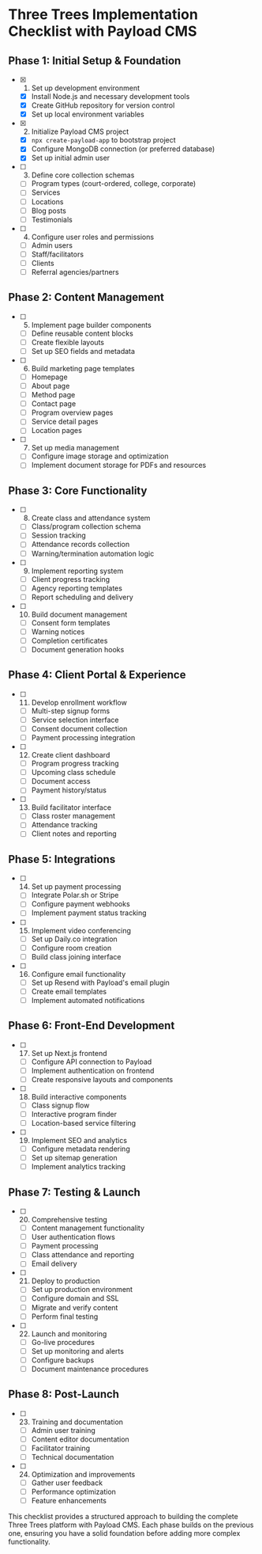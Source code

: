 # Three Trees Implementation Checklist with Payload CMS

## Phase 1: Initial Setup & Foundation
- [x] 1. Set up development environment
  - [x] Install Node.js and necessary development tools
  - [x] Create GitHub repository for version control
  - [x] Set up local environment variables

- [x] 2. Initialize Payload CMS project
  - [x] `npx create-payload-app` to bootstrap project
  - [x] Configure MongoDB connection (or preferred database)
  - [x] Set up initial admin user

- [ ] 3. Define core collection schemas
  - [ ] Program types (court-ordered, college, corporate)
  - [ ] Services
  - [ ] Locations
  - [ ] Blog posts
  - [ ] Testimonials

- [ ] 4. Configure user roles and permissions
  - [ ] Admin users
  - [ ] Staff/facilitators
  - [ ] Clients
  - [ ] Referral agencies/partners

## Phase 2: Content Management
- [ ] 5. Implement page builder components
  - [ ] Define reusable content blocks
  - [ ] Create flexible layouts
  - [ ] Set up SEO fields and metadata

- [ ] 6. Build marketing page templates
  - [ ] Homepage
  - [ ] About page
  - [ ] Method page
  - [ ] Contact page
  - [ ] Program overview pages
  - [ ] Service detail pages
  - [ ] Location pages

- [ ] 7. Set up media management
  - [ ] Configure image storage and optimization
  - [ ] Implement document storage for PDFs and resources

## Phase 3: Core Functionality
- [ ] 8. Create class and attendance system
  - [ ] Class/program collection schema
  - [ ] Session tracking
  - [ ] Attendance records collection
  - [ ] Warning/termination automation logic

- [ ] 9. Implement reporting system
  - [ ] Client progress tracking
  - [ ] Agency reporting templates
  - [ ] Report scheduling and delivery

- [ ] 10. Build document management
  - [ ] Consent form templates
  - [ ] Warning notices
  - [ ] Completion certificates
  - [ ] Document generation hooks

## Phase 4: Client Portal & Experience
- [ ] 11. Develop enrollment workflow
  - [ ] Multi-step signup forms
  - [ ] Service selection interface
  - [ ] Consent document collection
  - [ ] Payment processing integration

- [ ] 12. Create client dashboard
  - [ ] Program progress tracking
  - [ ] Upcoming class schedule
  - [ ] Document access
  - [ ] Payment history/status

- [ ] 13. Build facilitator interface
  - [ ] Class roster management
  - [ ] Attendance tracking
  - [ ] Client notes and reporting

## Phase 5: Integrations
- [ ] 14. Set up payment processing
  - [ ] Integrate Polar.sh or Stripe
  - [ ] Configure payment webhooks
  - [ ] Implement payment status tracking

- [ ] 15. Implement video conferencing
  - [ ] Set up Daily.co integration
  - [ ] Configure room creation
  - [ ] Build class joining interface

- [ ] 16. Configure email functionality
  - [ ] Set up Resend with Payload's email plugin
  - [ ] Create email templates
  - [ ] Implement automated notifications

## Phase 6: Front-End Development
- [ ] 17. Set up Next.js frontend
  - [ ] Configure API connection to Payload
  - [ ] Implement authentication on frontend
  - [ ] Create responsive layouts and components

- [ ] 18. Build interactive components
  - [ ] Class signup flow
  - [ ] Interactive program finder
  - [ ] Location-based service filtering

- [ ] 19. Implement SEO and analytics
  - [ ] Configure metadata rendering
  - [ ] Set up sitemap generation
  - [ ] Implement analytics tracking

## Phase 7: Testing & Launch
- [ ] 20. Comprehensive testing
  - [ ] Content management functionality
  - [ ] User authentication flows
  - [ ] Payment processing
  - [ ] Class attendance and reporting
  - [ ] Email delivery

- [ ] 21. Deploy to production
  - [ ] Set up production environment
  - [ ] Configure domain and SSL
  - [ ] Migrate and verify content
  - [ ] Perform final testing

- [ ] 22. Launch and monitoring
  - [ ] Go-live procedures
  - [ ] Set up monitoring and alerts
  - [ ] Configure backups
  - [ ] Document maintenance procedures

## Phase 8: Post-Launch
- [ ] 23. Training and documentation
  - [ ] Admin user training
  - [ ] Content editor documentation
  - [ ] Facilitator training
  - [ ] Technical documentation

- [ ] 24. Optimization and improvements
  - [ ] Gather user feedback
  - [ ] Performance optimization
  - [ ] Feature enhancements

This checklist provides a structured approach to building the complete Three Trees platform with Payload CMS. Each phase builds on the previous one, ensuring you have a solid foundation before adding more complex functionality.